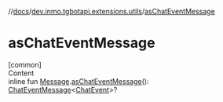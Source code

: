 //[docs](../../index.md)/[dev.inmo.tgbotapi.extensions.utils](index.md)/[asChatEventMessage](as-chat-event-message.md)



# asChatEventMessage  
[common]  
Content  
inline fun [Message](../dev.inmo.tgbotapi.types.message.abstracts/-message/index.md).[asChatEventMessage](as-chat-event-message.md)(): [ChatEventMessage](../dev.inmo.tgbotapi.types.message.abstracts/-chat-event-message/index.md)<[ChatEvent](../dev.inmo.tgbotapi.types.message.ChatEvents.abstracts/-chat-event/index.md)>?  



